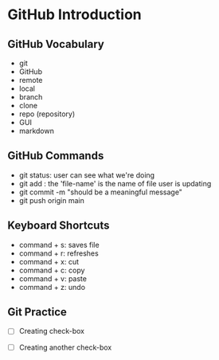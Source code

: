 # GitHub Introduction

## GitHub Vocabulary
- git
- GitHub
- remote
- local
- branch
- clone
- repo (repository)
- GUI
- markdown

## GitHub Commands
- git status: user can see what we're doing
- git add <file-name> : the 'file-name' is the name of file user is updating
- git commit -m "should be a meaningful message"
- git push origin main

## Keyboard Shortcuts
- command + s: saves file
- command + r: refreshes
- command + x: cut
- command + c: copy
- command + v: paste
- command + z: undo

## Git Practice
- [ ] Creating check-box
- [ ] Creating another check-box

